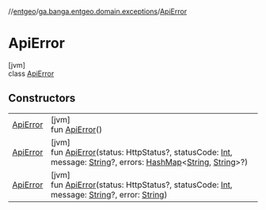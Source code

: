//[entgeo](../../../index.md)/[ga.banga.entgeo.domain.exceptions](../index.md)/[ApiError](index.md)

# ApiError

[jvm]\
class [ApiError](index.md)

## Constructors

| | |
|---|---|
| [ApiError](-api-error.md) | [jvm]<br>fun [ApiError](-api-error.md)() |
| [ApiError](-api-error.md) | [jvm]<br>fun [ApiError](-api-error.md)(status: HttpStatus?, statusCode: [Int](https://kotlinlang.org/api/latest/jvm/stdlib/kotlin/-int/index.html), message: [String](https://kotlinlang.org/api/latest/jvm/stdlib/kotlin/-string/index.html)?, errors: [HashMap](https://docs.oracle.com/javase/8/docs/api/java/util/HashMap.html)&lt;[String](https://kotlinlang.org/api/latest/jvm/stdlib/kotlin/-string/index.html), [String](https://kotlinlang.org/api/latest/jvm/stdlib/kotlin/-string/index.html)&gt;?) |
| [ApiError](-api-error.md) | [jvm]<br>fun [ApiError](-api-error.md)(status: HttpStatus?, statusCode: [Int](https://kotlinlang.org/api/latest/jvm/stdlib/kotlin/-int/index.html), message: [String](https://kotlinlang.org/api/latest/jvm/stdlib/kotlin/-string/index.html)?, error: [String](https://kotlinlang.org/api/latest/jvm/stdlib/kotlin/-string/index.html)) |

